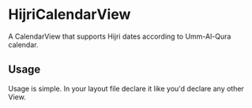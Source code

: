 # HijriCalendarView
A CalendarView that supports Hijri dates according to Umm-Al-Qura calendar.

## Usage
Usage is simple. In your layout file declare it like you'd declare any other View.
